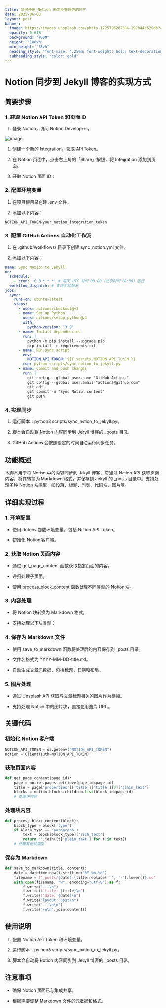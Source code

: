 ```yaml
---
title: 如何使用 Notion 来同步管理你的博客
date: 2025-06-03
layout: post
banner:
  image: https://images.unsplash.com/photo-1725796207084-192b44e629db?crop=entropy&cs=tinysrgb&fit=max&fm=jpg&ixid=M3w2OTIwMzJ8MHwxfHJhbmRvbXx8fHx8fHx8fDE3NDg5MzIzOTB8&ixlib=rb-4.1.0&q=80&w=1080
  opacity: 0.618
  background: "#000"
  height: "100vh"
  min_height: "38vh"
  heading_style: "font-size: 4.25em; font-weight: bold; text-decoration: underline"
  subheading_style: "color: gold"
---
```


# Notion 同步到 Jekyll 博客的实现方式

## 简要步骤

### 1. 获取 Notion API Token 和页面 ID

1. 登录 Notion，访问 Notion Developers。

![image](https://prod-files-secure.s3.us-west-2.amazonaws.com/a7a0cc5a-89b9-4cda-8686-1fba0ca52f40/d19c1afe-dea5-4312-9333-786b0ba83054/image.png?X-Amz-Algorithm=AWS4-HMAC-SHA256&X-Amz-Content-Sha256=UNSIGNED-PAYLOAD&X-Amz-Credential=ASIAZI2LB466VWERI7GV%2F20250603%2Fus-west-2%2Fs3%2Faws4_request&X-Amz-Date=20250603T063310Z&X-Amz-Expires=3600&X-Amz-Security-Token=IQoJb3JpZ2luX2VjEDUaCXVzLXdlc3QtMiJHMEUCIHQ9BLb835%2FDjb%2B120waFEbQv%2FNpM7wo6FuNfraa1grJAiEAyNIYFw%2FThUIvHFuMoBZ7KtXp4SWxaDrvVkb001HAJDoqiAQI%2Fv%2F%2F%2F%2F%2F%2F%2F%2F%2F%2FARAAGgw2Mzc0MjMxODM4MDUiDIaDyR5LOIF%2BzpF%2FtyrcAwu3IsX5EQhc0dhllQ4ML7luc0aOe3vSnmWjW4s6quIqQb5ovnTnzrfRLPMH9YLVhVczUvR%2BACfz54KJ7g9cFv8OLzKpbqTUZMUt10AyE20ZcX1C1RFe7G3a7FLj6bd4%2FcsWJbeGjBLWExISpTwoU0%2BQ5HzMtzCDYiJ6k4qp1Fm3sAri%2Bg4h8Dit650DbGKtK5iyo2KdFMsmf5lfTBndBXQwwJmMPysbCnzPB2z%2BQS2biC8lcJUaJlxDt%2FSuwascLK%2BixmZWoT9hsDh4ythjnXASVh71XdUnRCvwGXTkl5HuvwTmlL8K0xbim%2F9%2B0JxXRY3YgXMo2oxzC8yFfn%2FRwxK6ooKjP%2FKBlreKkkowZJGOYopH5dbra%2FHdGypeJiU1a0m4ddKBgcV82Qu0hTq%2FIlBxFutdz%2F5HfNvspgObdKzDZmVH3LrKnteskktMvuBJLNlO0%2FrjBI5ta4yjFogmRRAq375C8wc8Uyw0VzFWYGXDWA%2FVMZQkpimDs4QsPe7weznrFRB8Syxq17mQeKoDzTQjUth11Rvz%2FiTz7tNaVo8EORNNQJ5f%2BhO85XeMZ0e8QNbUjlxXuHm8d7BPb5YGQ2JCgsZ9k0GKTuPHOc6S%2BV2iY3S0vfr%2FwIRM6RHcMJ6C%2BsEGOqUBJVJFl8gXxDoRTEXkSBYx4ZIaM1kEMzy2%2FVXDtiSb3i2%2BgQvOgj31%2FpQ5UMCaNFIDWD9pZrIWFAEiOGGGio4BaY2WYl78Uc6XKUoJueg7X0oLHJ9d73k1Vj4wEH5lT1BQhUa7aBDZvrRXYdkT856ZgLlAOU9lAKZsSWbmE98RKiTMtQda%2FVvnWFbd%2FiOVYf%2ByFfJFxI1fRvQyn1YbaZ7zmvxwFkrL&X-Amz-Signature=7e2ae1cc3b2bea5102a4685e91e1cac6963fad6620dd3e17a2c04baf2e023983&X-Amz-SignedHeaders=host&x-id=GetObject)

1. 创建一个新的 Integration，获取 API Token。

1. 在 Notion 页面中，点击右上角的「Share」按钮，将 Integration 添加到页面。

1. 获取 Notion 页面 ID：


### 2. 配置环境变量

1. 在项目根目录创建 .env 文件。

1. 添加以下内容：

```javascript
NOTION_API_TOKEN=your_notion_integration_token
```

### 3. 配置 GitHub Actions 自动化工作流

1. 在 .github/workflows/ 目录下创建 sync_notion.yml 文件。

1. 添加以下内容：

```yaml
name: Sync Notion to Jekyll
on:
  schedule:
    - cron: '0 0 * * *' # 每天 UTC 时间 00:00（北京时间 08:00）运行
  workflow_dispatch: # 支持手动触发
jobs:
  sync:
    runs-on: ubuntu-latest
    steps:
      - uses: actions/checkout@v3
      - name: Set up Python
        uses: actions/setup-python@v4
        with:
          python-version: '3.9'
      - name: Install dependencies
        run: |
          python -m pip install --upgrade pip
          pip install -r requirements.txt
      - name: Run sync script
        env:
          NOTION_API_TOKEN: ${{ secrets.NOTION_API_TOKEN }}
        run: python scripts/sync_notion_to_jekyll.py
      - name: Commit and push changes
        run: |
          git config --global user.name "GitHub Actions"
          git config --global user.email "actions@github.com"
          git add .
          git commit -m "Sync Notion content"
          git push
```

### 4. 实现同步

1. 运行脚本：python3 scripts/sync_notion_to_jekyll.py。

1. 脚本会自动将 Notion 内容同步到 Jekyll 博客的 _posts 目录。

1. GitHub Actions 会按照设定的时间自动运行同步任务。

## 功能概述

本脚本用于将 Notion 中的内容同步到 Jekyll 博客。它通过 Notion API 获取页面内容，将其转换为 Markdown 格式，并保存到 Jekyll 的 _posts 目录中。支持处理多种 Notion 块类型，如段落、标题、列表、代码块、图片等。

## 详细实现过程

### 1. 环境配置

- 使用 dotenv 加载环境变量，包括 Notion API Token。

- 初始化 Notion 客户端。

### 2. 获取 Notion 页面内容

- 通过 get_page_content 函数获取指定页面的内容。

- 递归处理子页面。

- 使用 process_block_content 函数处理不同类型的 Notion 块。

### 3. 内容处理

- 将 Notion 块转换为 Markdown 格式。

- 支持处理以下块类型：


### 4. 保存为 Markdown 文件

- 使用 save_to_markdown 函数将处理后的内容保存到 _posts 目录。

- 文件名格式为 YYYY-MM-DD-title.md。

- 自动生成文章元数据，包括标题、日期和布局。

### 5. 图片处理

- 通过 Unsplash API 获取与文章标题相关的图片作为横幅。

- 支持处理 Notion 中的图片块，直接使用图片 URL。

## 关键代码

### 初始化 Notion 客户端

```python
NOTION_API_TOKEN = os.getenv("NOTION_API_TOKEN")
notion = Client(auth=NOTION_API_TOKEN)
```

### 获取页面内容

```python
def get_page_content(page_id):
    page = notion.pages.retrieve(page_id=page_id)
    title = page['properties']['title']['title'][0]['plain_text']
    blocks = notion.blocks.children.list(block_id=page_id)
    # 处理块内容
```

### 处理块内容

```python
def process_block_content(block):
    block_type = block['type']
    if block_type == 'paragraph':
        text = block[block_type]['rich_text']
        return ''.join([t['plain_text'] for t in text])
    # 处理其他块类型
```

### 保存为 Markdown

```python
def save_to_markdown(title, content):
    date = datetime.now().strftime("%Y-%m-%d")
    filename = f"_posts/{date}-{title.replace(' ', '-').lower()}.md"
    with open(filename, "w", encoding="utf-8") as f:
        f.write("---\n")
        f.write(f"title: {title}\n")
        f.write(f"date: {date}\n")
        f.write("layout: post\n")
        f.write("---\n\n")
        f.write("\n\n".join(content))
```

## 使用说明

1. 配置 Notion API Token 和环境变量。

1. 运行脚本：python3 scripts/sync_notion_to_jekyll.py。

1. 脚本会自动将 Notion 内容同步到 Jekyll 博客的 _posts 目录。

## 注意事项

- 确保 Notion 页面已与集成共享。

- 根据需要调整 Markdown 文件的元数据和格式。